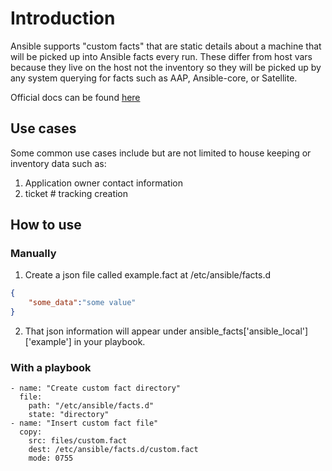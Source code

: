 # Introduction
Ansible supports "custom facts" that are static details about a machine that will be picked up into Ansible facts every run. These differ from host vars because they live on the host not the inventory so they will be picked up by any system querying for facts such as AAP, Ansible-core, or Satellite.

Official docs can be found [here](https://docs.ansible.com/ansible/latest/playbook_guide/playbooks_vars_facts.html#facts-d-or-local-facts)
## Use cases
Some common use cases include but are not limited to house keeping or inventory data such as:
1) Application owner contact information
2) ticket # tracking creation

## How to use
### Manually
1) Create a json file called example.fact at /etc/ansible/facts.d
```json
{
	"some_data":"some value"
}
```
2) That json information will appear under ansible_facts['ansible_local']['example'] in your playbook.

### With a playbook
```ansible
- name: "Create custom fact directory"
  file:
    path: "/etc/ansible/facts.d"
    state: "directory"
- name: "Insert custom fact file"
  copy:
    src: files/custom.fact
    dest: /etc/ansible/facts.d/custom.fact
    mode: 0755
```